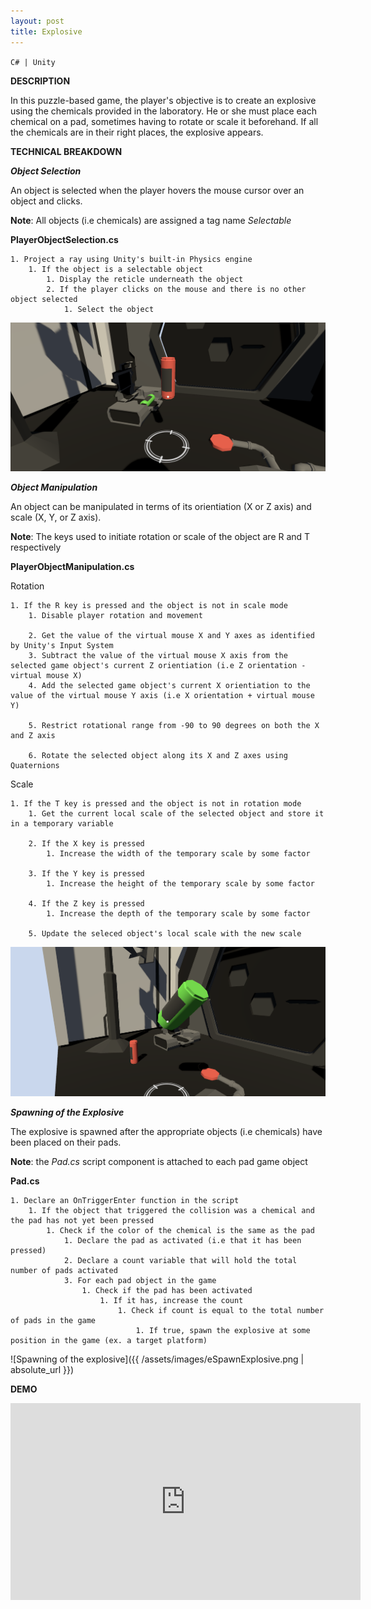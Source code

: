 ```yaml
---
layout: post
title: Explosive
---
```


`C# | Unity`
<!-- excerpt -->

**DESCRIPTION**

In this puzzle-based game, the player's objective is to create an explosive using the chemicals provided in the laboratory. He or she must place each chemical on a pad, sometimes having to rotate or scale it beforehand. If all the chemicals are in their right places, the explosive appears.

**TECHNICAL BREAKDOWN**

***Object Selection***

An object is selected when the player hovers the mouse cursor over an object and clicks.

**Note**: All objects (i.e chemicals) are assigned a tag name *Selectable*

**PlayerObjectSelection.cs**

    1. Project a ray using Unity's built-in Physics engine
        1. If the object is a selectable object
            1. Display the reticle underneath the object
            2. If the player clicks on the mouse and there is no other object selected
                1. Select the object

![Selecting an object](/assets/images/ePlayerObjSelection.png)

***Object Manipulation***

An object can be manipulated in terms of its orientiation (X or Z axis) and scale (X, Y, or Z axis).

**Note**: The keys used to initiate rotation or scale of the object are R and T respectively

**PlayerObjectManipulation.cs**

Rotation

    1. If the R key is pressed and the object is not in scale mode
        1. Disable player rotation and movement

        2. Get the value of the virtual mouse X and Y axes as identified by Unity's Input System
        3. Subtract the value of the virtual mouse X axis from the selected game object's current Z orientiation (i.e Z orientation - virtual mouse X)
        4. Add the selected game object's current X orientiation to the value of the virtual mouse Y axis (i.e X orientation + virtual mouse Y)

        5. Restrict rotational range from -90 to 90 degrees on both the X and Z axis

        6. Rotate the selected object along its X and Z axes using Quaternions

Scale

    1. If the T key is pressed and the object is not in rotation mode
        1. Get the current local scale of the selected object and store it in a temporary variable

        2. If the X key is pressed
            1. Increase the width of the temporary scale by some factor

        3. If the Y key is pressed
            1. Increase the height of the temporary scale by some factor

        4. If the Z key is pressed
            1. Increase the depth of the temporary scale by some factor

        5. Update the seleced object's local scale with the new scale

![Manipulating an object](/assets/images/ePlayerObjManipulation.png)

***Spawning of the Explosive***

The explosive is spawned after the appropriate objects (i.e chemicals) have been placed on their pads.

**Note**: the *Pad.cs* script component is attached to each pad game object

**Pad.cs**

    1. Declare an OnTriggerEnter function in the script
        1. If the object that triggered the collision was a chemical and the pad has not yet been pressed
            1. Check if the color of the chemical is the same as the pad
                1. Declare the pad as activated (i.e that it has been pressed)
                2. Declare a count variable that will hold the total number of pads activated
                3. For each pad object in the game
                    1. Check if the pad has been activated
                        1. If it has, increase the count
                            1. Check if count is equal to the total number of pads in the game
                                1. If true, spawn the explosive at some position in the game (ex. a target platform)

![Spawning of the explosive]({{ /assets/images/eSpawnExplosive.png | absolute_url }})

**DEMO**

<iframe width="560" height="315" src="https://www.youtube.com/embed/8iCBh3TmW9A" frameborder="0" allow="accelerometer; autoplay; encrypted-media; gyroscope; picture-in-picture" allowfullscreen></iframe>
